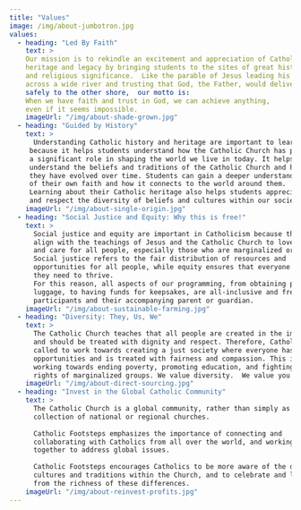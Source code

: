 ```yaml
---
title: "Values"
image: /img/about-jumbotron.jpg
values:
  - heading: "Led By Faith"
    text: >
    Our mission is to rekindle an excitement and appreciation of Catholic
    heritage and legacy by bringing students to the sites of great historical
    and religious significance.  Like the parable of Jesus leading his disciples
    across a wide river and trusting that God, the Father, would deliver them
    safely to the other shore,  our motto is: 
    When we have faith and trust in God, we can achieve anything,
    even if it seems impossible.
    imageUrl: "/img/about-shade-grown.jpg"
  - heading: "Guided by History"
    text: >
      Understanding Catholic history and heritage are important to learn
     because it helps students understand how the Catholic Church has played
     a significant role in shaping the world we live in today. It helps them
     understand the beliefs and traditions of the Catholic Church and how 
     they have evolved over time. Students can gain a deeper understanding
     of their own faith and how it connects to the world around them. 
     Learning about their Catholic heritage also helps students appreciate
     and respect the diversity of beliefs and cultures within our society.
    imageUrl: "/img/about-single-origin.jpg"
  - heading: "Social Justice and Equity: Why this is free!"
    text: >
      Social justice and equity are important in Catholicism because they
      align with the teachings of Jesus and the Catholic Church to love 
      and care for all people, especially those who are marginalized or oppressed. 
      Social justice refers to the fair distribution of resources and 
      opportunities for all people, while equity ensures that everyone has what 
      they need to thrive. 
      For this reason, all aspects of our programming, from obtaining passports and 
      luggage, to having funds for keepsakes, are all-inclusive and free to student 
      participants and their accompanying parent or guardian.
    imageUrl: "/img/about-sustainable-farming.jpg"
  - heading: "Diversity: They, Us, We"
    text: >
      The Catholic Church teaches that all people are created in the image of God 
      and should be treated with dignity and respect. Therefore, Catholics are 
      called to work towards creating a just society where everyone has equal 
      opportunities and is treated with fairness and compassion. This includes 
      working towards ending poverty, promoting education, and fighting for the 
      rights of marginalized groups. We value diversity.  We value you!
    imageUrl: "/img/about-direct-sourcing.jpg"
  - heading: "Invest in the Global Catholic Community"
    text: >
      The Catholic Church is a global community, rather than simply as a
      collection of national or regional churches.
      
      Catholic Footsteps emphasizes the importance of connecting and 
      collaborating with Catholics from all over the world, and working
      together to address global issues. 
      
      Catholic Footsteps encourages Catholics to be more aware of the diverse
      cultures and traditions within the Church, and to celebrate and learn
      from the richness of these differences.
    imageUrl: "/img/about-reinvest-profits.jpg"
---
```

